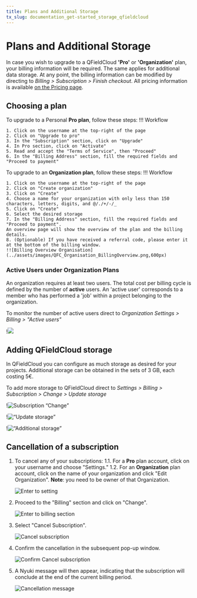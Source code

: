 ```yaml
---
title: Plans and Additional Storage
tx_slug: documentation_get-started_storage_qfieldcloud
---
```


# Plans and Additional Storage

In case you wish to upgrade to a QFieldCloud **'Pro'** or **'Organization'** plan, your billing information will be required.
The same applies for additional data storage.
At any point, the billing information can be modified by directing to *Billing > Subscription > Finish checkout*.
All pricing information is available <a href="https://qfield.cloud/pricing" target="_blank">on the Pricing page</a>.

## Choosing a plan

To upgrade to a Personal **Pro plan**, follow these steps:
!!! Workflow

    1. Click on the username at the top-right of the page
    2. Click on "Upgrade to pro"
    3. In the "Subscription" section, click on "Upgrade"
    4. In Pro section, click on "Activate"
    5. Read and accept the "Terms of Service", then "Proceed"
    6. In the "Billing Address" section, fill the required fields and "Proceed to payment"

To upgrade to an **Organization plan**, follow these steps:
!!! Workflow

    1. Click on the username at the top-right of the page
    2. Click on "Create organization"
    3. Click on "Create"
    4. Choose a name for your organization with only less than 150 characters, letters, digits, and @/./+/-/_
    5. Click on "Create"
    6. Select the desired storage
    7. In the "Billing Address" section, fill the required fields and "Proceed to payment".
    An overview page will show the overview of the plan and the billing details.
    8. (Optionable) If you have received a referral code, please enter it at the bottom of the billing window.
    !![Billing Overview Organisation](../assets/images/QFC_Organisation_BillingOverview.png,600px)

### **Active Users under Organization Plans**

An organization requires at least two users.
The total cost per billing cycle is defined by the number of **active** users.
An 'active user' corresponds to a member who has performed a 'job' within a project belonging to the organization.

To monitor the number of active users direct to *Organization Settings > Billing > "Active users"*

!![](../assets/images/listing_qfieldcloud_active_users.png)

## Adding QFieldCloud storage

In QFieldCloud you can configure as much storage as desired for your projects.
Additional storage can be obtained in the sets of 3 GB, each costing 5€.

To add more storage to QFieldCloud direct to *Settings > Billing > Subscription > Change > Update storage*

!![ Subscription “Change” ](../assets/images/storage-qfc1.png)

!![ “Update storage” ](../assets/images/storage-qfc2.png)

!![ “Additional storage” ](../assets/images/storage-qfc3.png)

## Cancellation of a subscription

1. To cancel any of your subscriptions:
1.1. For a **Pro** plan account, click on your username and choose "Settings."
1.2. For an **Organization** plan account, click on the name of your organization and click "Edit Organization".
**Note**: you need to be owner of that Organization.

    ![Enter to setting](../assets/images/discontinuing_service_01_enter_to_setting.png)

2. Proceed to the "Billing" section and click on "Change".

    ![Enter to billing section](../assets/images/discontinuing_service_02_change_subcription.png)

3. Select "Cancel Subscription".

    ![Cancel subscription](../assets/images/discontinuing_service_03_cancel_subscription.png)

4. Confirm the cancellation in the subsequent pop-up window.

    ![Confirm Cancel subscription](../assets/images/discontinuing_service_04_popup_cancel_subcription.png)

5. A Nyuki message will then appear, indicating that the subscription will conclude at the end of the current billing period.

    ![Cancellation message](../assets/images/discontinuing_service_05_nyuki_message.png)

